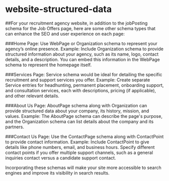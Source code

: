 # website-structured-data
##For your recruitment agency website, in addition to the jobPosting schema for the Job Offers page, here are some other schema types that can enhance the SEO and user experience on each page:

###Home Page: Use WebPage or Organization schema to represent your agency’s online presence.
Example: Include Organization schema to provide structured information about your agency, such as its name, logo, contact details, and a description. You can embed this information in the WebPage schema to represent the homepage itself.

###Services Page: Service schema would be ideal for detailing the specific recruitment and support services you offer.
Example: Create separate Service entries for headhunting, permanent placement, onboarding support, and consultation services, each with descriptions, pricing (if applicable), and other relevant details.

###About Us Page: AboutPage schema along with Organization can provide structured data about your company, its history, mission, and values.
Example: The AboutPage schema can describe the page's purpose, and the Organization schema can list details about the company and its partners.

###Contact Us Page: Use the ContactPage schema along with ContactPoint to provide contact information.
Example: Include ContactPoint to give details like phone numbers, email, and business hours. Specify different contact points if you offer multiple support channels, such as a general inquiries contact versus a candidate support contact.

Incorporating these schemas will make your site more accessible to search engines and improve its visibility in search results.
